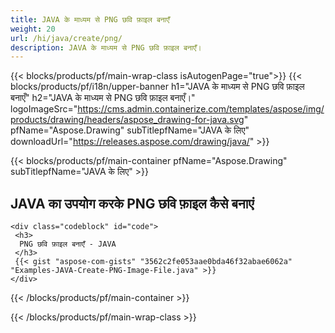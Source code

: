 ```yaml
---
title: JAVA के माध्यम से PNG छवि फ़ाइल बनाएँ
weight: 20
url: /hi/java/create/png/
description: JAVA के माध्यम से PNG छवि फ़ाइल बनाएँ।
---
```


{{< blocks/products/pf/main-wrap-class isAutogenPage="true">}}
{{< blocks/products/pf/i18n/upper-banner h1="JAVA के माध्यम से PNG छवि फ़ाइल बनाएँ" h2="JAVA के माध्यम से PNG छवि फ़ाइल बनाएँ।" logoImageSrc="https://cms.admin.containerize.com/templates/aspose/img/products/drawing/headers/aspose_drawing-for-java.svg" pfName="Aspose.Drawing" subTitlepfName="JAVA के लिए" downloadUrl="https://releases.aspose.com/drawing/java/" >}}

{{< blocks/products/pf/main-container pfName="Aspose.Drawing" subTitlepfName="JAVA के लिए" >}}

<h2>JAVA का उपयोग करके PNG छवि फ़ाइल कैसे बनाएं</h2>

    <div class="codeblock" id="code">
     <h3>
      PNG छवि फ़ाइल बनाएँ - JAVA
     </h3>
     {{< gist "aspose-com-gists" "3562c2fe053aae0bda46f32abae6062a" "Examples-JAVA-Create-PNG-Image-File.java" >}}
    </div>

{{< /blocks/products/pf/main-container >}}


{{< /blocks/products/pf/main-wrap-class >}}
